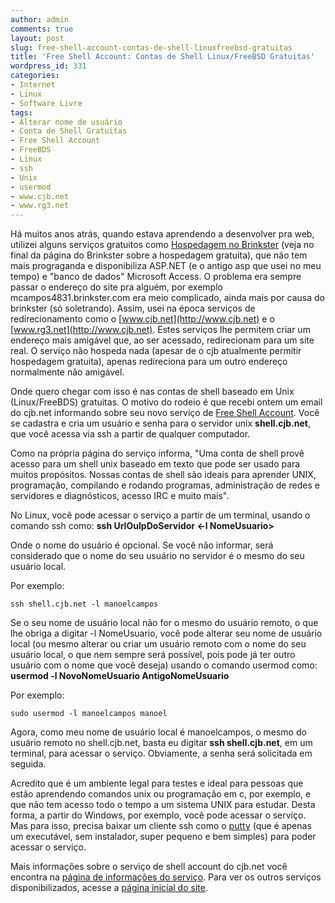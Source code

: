 ```yaml
---
author: admin
comments: true
layout: post
slug: free-shell-account-contas-de-shell-linuxfreebsd-gratuitas
title: 'Free Shell Account: Contas de Shell Linux/FreeBSD Gratuitas'
wordpress_id: 331
categories:
- Internet
- Linux
- Software Livre
tags:
- Alterar nome de usuário
- Conta de Shell Gratuitas
- Free Shell Account
- FreeBDS
- Linux
- ssh
- Unix
- usermod
- www.cjb.net
- www.rg3.net
---
```


Há muitos anos atrás, quando estava aprendendo a desenvolver pra web, utilizei alguns serviços gratuitos como [Hospedagem no Brinkster](http://www.brinkster.com) (veja no final da página do Brinkster sobre a hospedagem gratuita), que não tem mais prograganda e disponibiliza ASP.NET (e o antigo asp que usei no meu tempo) e "banco de dados" Microsoft Access. O problema era sempre passar o endereço do site pra alguém, por exemplo mcampos4831.brinkster.com era meio complicado, ainda mais por causa do brinkster (só soletrando). Assim, usei na época serviços de redirecionamento como o [www.cjb.net](http://www.cjb.net) e o [www.rg3.net](http://www.cjb.net). Estes serviços lhe permitem criar um endereço mais amigável que, ao ser acessado, redirecionam para um site real. O serviço não hospeda nada (apesar de o cjb atualmente permitir hospedagem gratuita), apenas redireciona para um outro endereço normalmente não amigável.

Onde quero chegar com isso é nas contas de shell baseado em Unix (Linux/FreeBDS) gratuitas. O motivo do rodeio é que recebi ontem um email do cjb.net informando sobre seu novo serviço de [Free Shell Account](http://www.cjb.net/shell.html). Você se cadastra e cria um usuário e senha para o servidor unix **shell.cjb.net**, que você acessa via ssh a partir de qualquer computador.

Como na própria página do serviço informa, "Uma conta de shell provê acesso para um shell unix baseado em texto que pode ser usado para muitos propósitos. Nossas contas de shell são ideais para aprender UNIX, programação, compilando e rodando programas, administração de redes e servidores e diagnósticos, acesso IRC e muito mais".

No Linux, você pode acessar o serviço a partir de um terminal, usando o comando ssh como: 
**ssh UrlOuIpDoServidor <-l NomeUsuario>**

Onde o nome do usuário é opcional. Se você não informar, será considerado que o nome do seu usuário no servidor é o mesmo do seu usuário local.

Por exemplo: 

    
    
    ssh shell.cjb.net -l manoelcampos
    



Se o seu nome de usuário local não for o mesmo do usuário remoto, o que lhe obriga a digitar -l NomeUsuario, você pode alterar seu nome de usuário local (ou mesmo alterar ou criar um usuário remoto com o nome do seu usuário local, o que nem sempre será possível, pois pode já ter outro usuário com o nome que você deseja) usando o comando usermod como: **usermod -l NovoNomeUsuario AntigoNomeUsuario**

Por exemplo:

    
    
    sudo usermod -l manoelcampos manoel
    



Agora, como meu nome de usuário local é manoelcampos, o mesmo do usuário remoto no shell.cjb.net,
basta eu digitar **ssh shell.cjb.net**, em um terminal, para acessar o serviço. Obviamente, a senha será solicitada em seguida.

Acredito que é um ambiente legal para testes e ideal para pessoas que estão aprendendo comandos unix ou programação em c, por exemplo, e que não tem acesso todo o tempo a um sistema UNIX para estudar. Desta forma, a partir do Windows, por exemplo, você pode acessar o serviço. Mas para isso, precisa baixar um cliente ssh como o [putty](http://www.chiark.greenend.org.uk/~sgtatham/putty/) (que é apenas um executável, sem instalador, super pequeno e bem simples) para poder acessar o serviço.

Mais informações sobre o serviço de shell account do cjb.net você encontra na [página de informações do serviço](http://www.cjb.net/shell.html). Para ver os outros serviços disponibilizados, acesse a [página inicial do site](http://www.cjb.net).
